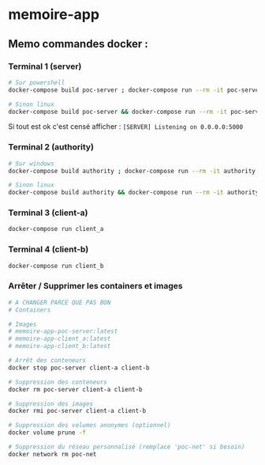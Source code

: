 # memoire-app

## Memo commandes docker :

### Terminal 1 (server)
```sh
# Sur powershell
docker-compose build poc-server ; docker-compose run --rm -it poc-server

# Sinon linux
docker-compose build poc-server && docker-compose run --rm -it poc-server
```

Si tout est ok c'est censé afficher : `[SERVER] Listening on 0.0.0.0:5000`

### Terminal 2 (authority)
```sh
# Sur windows
docker-compose build authority ; docker-compose run --rm -it authority

# Sinon linux
docker-compose build authority && docker-compose run --rm -it authority
```

### Terminal 3 (client-a)
```sh
docker-compose run client_a
```

### Terminal 4 (client-b)
```sh
docker-compose run client_b
```



### Arrêter / Supprimer les containers et images

```sh
# A CHANGER PARCE QUE PAS BON
# Containers 

# Images
# memoire-app-poc-server:latest
# memoire-app-client_a:latest
# memoire-app-client_b:latest

# Arrêt des conteneurs
docker stop poc-server client-a client-b

# Suppression des conteneurs
docker rm poc-server client-a client-b

# Suppression des images
docker rmi poc-server client-a client-b

# Suppression des volumes anonymes (optionnel)
docker volume prune -f

# Suppression du réseau personnalisé (remplace 'poc-net' si besoin)
docker network rm poc-net
```